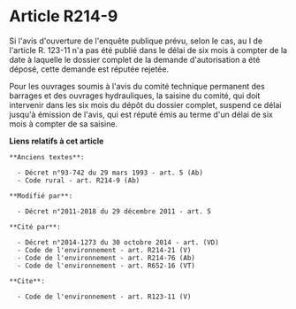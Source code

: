 # Article R214-9

Si l'avis d'ouverture de l'enquête publique prévu, selon le cas, au I de l'article R. 123-11 n'a pas été publié dans le délai
de six mois à compter de la date à laquelle le dossier complet de la demande d'autorisation a été déposé, cette demande est
réputée rejetée. 

Pour les ouvrages soumis à l'avis du comité technique permanent des barrages et des ouvrages hydrauliques, la saisine du
comité, qui doit intervenir dans les six mois du dépôt du dossier complet, suspend ce délai jusqu'à émission de l'avis, qui
est réputé émis au terme d'un délai de six mois à compter de sa saisine.

**Liens relatifs à cet article**

	**Anciens textes**:

	  - Décret n°93-742 du 29 mars 1993 - art. 5 (Ab)
	  - Code rural - art. R214-9 (Ab)

	**Modifié par**:

	  - Décret n°2011-2018 du 29 décembre 2011 - art. 5

	**Cité par**:

	  - Décret n°2014-1273 du 30 octobre 2014 - art. (VD)
	  - Code de l'environnement - art. R214-21 (V)
	  - Code de l'environnement - art. R214-76 (Ab)
	  - Code de l'environnement - art. R652-16 (VT)

	**Cite**:

	  - Code de l'environnement - art. R123-11 (V)
